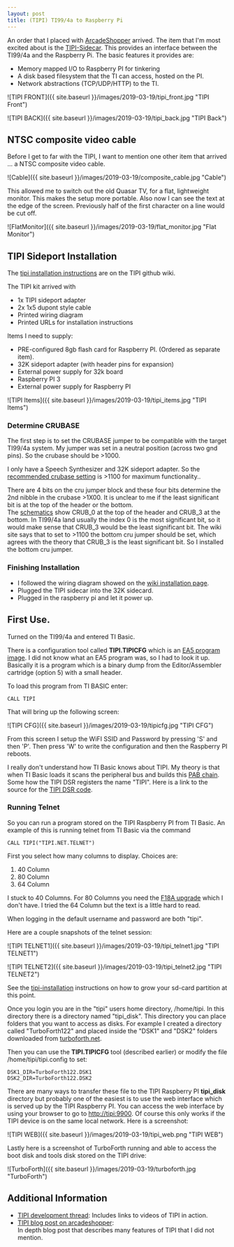 ```yaml
---
layout: post
title: (TIPI) TI99/4a to Raspberry Pi
---
```


An order that I placed with [ArcadeShopper](https://www.arcadeshopper.com/wp/) arrived.
The item that I'm most excited about is the [TIPI-Sidecar](http://ti994a.cwfk.net/TIPI.html). 
This provides an interface between the TI99/4a and the Raspberry Pi. The basic features
it provides are:
* Memory mapped I/O to Raspberry PI for tinkering
* A disk based filesystem that the TI can access, hosted on the PI.
* Network abstractions (TCP/UDP/HTTP) to the TI.

![TIPI FRONT]({{ site.baseurl }}/images/2019-03-19/tipi_front.jpg "TIPI Front")

![TIPI BACK]({{ site.baseurl }}/images/2019-03-19/tipi_back.jpg "TIPI Back")

## NTSC composite video cable

Before I get to far with the TIPI, I want to mention one other item
that arrived ...  a NTSC composite video cable.

![Cable]({{ site.baseurl }}/images/2019-03-19/composite_cable.jpg "Cable")

This allowed me to switch out the old Quasar TV, for a flat, lightweight monitor.
This makes the setup more portable.  Also now I can see the text at the edge
of the screen.  Previously half of the first character on a line would be cut off.

![FlatMonitor]({{ site.baseurl }}/images/2019-03-19/flat_monitor.jpg "Flat Monitor")

## TIPI Sideport Installation

The [tipi installation instructions](https://github.com/jedimatt42/tipi/wiki/tipi-installation) 
are on the TIPI github wiki.

The TIPI kit arrived with
* 1x TIPI sideport adapter
* 2x 1x5 dupont style cable
* Printed wiring diagram
* Printed URLs for installation instructions

Items I need to supply:
* PRE-configured 8gb flash card for Raspberry PI. (Ordered as separate item).
* 32K sideport adapter (with header pins for expansion)
* External power supply for 32k board
* Raspberry PI 3
* External power supply for Raspberry PI

![TIPI Items]({{ site.baseurl }}/images/2019-03-19/tipi_items.jpg "TIPI Items")

### Determine CRUBASE

The first step is to set the CRUBASE jumper to be compatible with the target TI99/4a system.
My jumper was set in a neutral position (across two gnd pins).  So
the crubase should be >1000.

I only have a Speech Synthesizer and 32K sideport adapter.  So the
[recommended crubase setting](https://github.com/jedimatt42/tipi/wiki/crubase) is >1100
for maximum functionality..

There are 4 bits on the cru jumper block and these four bits determine the
2nd nibble in the crubase >1X00.  It is unclear to me if the least significant bit 
is at the top of the header or the bottom.  
The [schematics](https://github.com/jedimatt42/tipi/blob/master/hardware/tipi-kicad/schematic.pdf) 
show CRUB_0 at the top of the header and CRUB_3 at the bottom.  In TI99/4a land
usually the index 0 is the most significant bit, so it would make sense that CRUB_3
would be the least significant bit.
The wiki site says that to set
to >1100 the bottom cru jumper should be set, which agrees with the theory that CRUB_3
is the least significant bit.  So I installed the bottom cru jumper.

### Finishing Installation

* I followed the wiring diagram showed on the 
[wiki installation page](https://github.com/jedimatt42/tipi/wiki/tipi-installation).
* Plugged the TIPI sidecar into the 32K sidecard.
* Plugged in the raspberry pi and let it power up.

## First Use.

Turned on the TI99/4a and entered TI Basic.

There is a configuration tool called **TIPI.TIPICFG** which is an
[EA5 program image](http://www.unige.ch/medecine/nouspikel/ti99/ea_mod.htm#EA5).
I did not know what an EA5 program was, so I had to look it up.  Basically
it is a program which is a binary dump from the Editor/Assembler 
cartridge (option 5) with a small header.

To load this program from TI BASIC enter:

```
CALL TIPI
```

That will bring up the following screen:

![TIPI CFG]({{ site.baseurl }}/images/2019-03-19/tipicfg.jpg "TIPI CFG")

From this screen I setup the WiFI SSID and Password by pressing 'S'
and then 'P'.  Then press 'W' to write the configuration and then
the Raspberry PI reboots.

I really don't understand how TI Basic knows about TIPI.  My theory is
that when TI Basic loads it scans the peripheral bus and builds
this [PAB chain](http://www.unige.ch/medecine/nouspikel/ti99/basic.htm#PABs).
Some how the TIPI DSR registers the name "TIPI".
Here is a link to the source for the [TIPI DSR code](https://github.com/jedimatt42/tipi/tree/master/hardware/dsr).

### Running Telnet

So you can run a program stored on the TIPI Raspberry PI from TI Basic.
An example of this is running telnet from TI Basic via the command

```
CALL TIPI("TIPI.NET.TELNET")
```

First you select how many columns to display.  Choices are:
1. 40 Column
2. 80 Column
3. 64 Column

I stuck to 40 Columns.  For 80 Columns you need the [F18A upgrade](http://codehackcreate.com/archives/30) which I don't have.
I tried the 64 Column but the text is a little hard to read.

When logging in the default username and password are both "tipi".

Here are a couple snapshots of the telnet session:

![TIPI TELNET1]({{ site.baseurl }}/images/2019-03-19/tipi_telnet1.jpg "TIPI TELNET1")

![TIPI TELNET2]({{ site.baseurl }}/images/2019-03-19/tipi_telnet2.jpg "TIPI TELNET2")

See the [tipi-installation](https://github.com/jedimatt42/tipi/wiki/tipi-installation) instructions
on how to grow your sd-card partition at this point.

Once you login you are in the "tipi" users home directory, /home/tipi.
In this directory there is a directory named "tipi_disk".  This directory
you can place folders that you want to access as disks.  For example
I created a directory called "TurboForth122" and placed inside the "DSK1"
and "DSK2" folders downloaded from [turboforth.net](http://turboforth.net/download.html).

Then you can use the **TIPI.TIPICFG** tool (described earlier) or modify
the file /home/tipi/tipi.config to set:

```
DSK1_DIR=TurboForth122.DSK1
DSK2_DIR=TurboForth122.DSK2
```

There are many ways to transfer these file to the TIPI Raspberry PI
**tipi_disk** directory but probably one of the easiest is to use the
web interface which is served up by the TIPI Raspberry PI. You can
access the web interface by using your browser to go to
[http://tipi:9900](http://tipi:9900). Of course this only works
if the TIPI device is on the same local network.  Here is a screenshot:

![TIPI WEB]({{ site.baseurl }}/images/2019-03-19/tipi_web.png "TIPI WEB")

Lastly here is a screenshot of TurboForth running and able to access
the boot disk and tools disk stored on the TIPI drive:

![TurboForth]({{ site.baseurl }}/images/2019-03-19/turboforth.jpg "TurboForth")

## Additional Information

* [TIPI development thread](https://atariage.com/forums/topic/265136-tipi-ti-994a-to-raspberry-pi-interface-development/):
Includes links to videos of TIPI in action.
* [TIPI blog post on arcadeshopper](https://www.arcadeshopper.com/wp/?p=297):  
In depth blog post that describes many features of TIPI that I did not mention.



